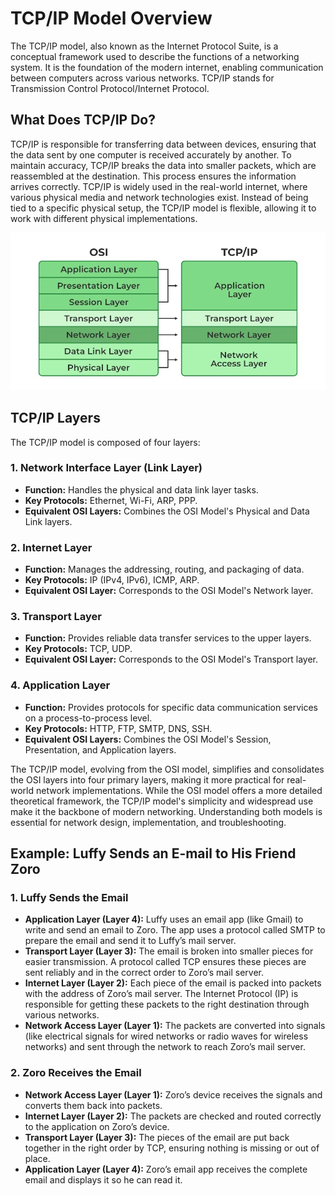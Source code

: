 # TCP/IP Model Overview

The TCP/IP model, also known as the Internet Protocol Suite, is a conceptual framework used to describe the functions of a networking system. It is the foundation of the modern internet, enabling communication between computers across various networks. TCP/IP stands for Transmission Control Protocol/Internet Protocol.

## What Does TCP/IP Do?

TCP/IP is responsible for transferring data between devices, ensuring that the data sent by one computer is received accurately by another. To maintain accuracy, TCP/IP breaks the data into smaller packets, which are reassembled at the destination. This process ensures the information arrives correctly. TCP/IP is widely used in the real-world internet, where various physical media and network technologies exist. Instead of being tied to a specific physical setup, the TCP/IP model is flexible, allowing it to work with different physical implementations.


<p align="center">
  <img src="../../Images/TCP-IP.webp" alt="TCP IP">
</p>

## TCP/IP Layers

The TCP/IP model is composed of four layers:

### 1. Network Interface Layer (Link Layer)

- **Function:** Handles the physical and data link layer tasks.
- **Key Protocols:** Ethernet, Wi-Fi, ARP, PPP.
- **Equivalent OSI Layers:** Combines the OSI Model's Physical and Data Link layers.

### 2. Internet Layer

- **Function:** Manages the addressing, routing, and packaging of data.
- **Key Protocols:** IP (IPv4, IPv6), ICMP, ARP.
- **Equivalent OSI Layer:** Corresponds to the OSI Model's Network layer.

### 3. Transport Layer

- **Function:** Provides reliable data transfer services to the upper layers.
- **Key Protocols:** TCP, UDP.
- **Equivalent OSI Layer:** Corresponds to the OSI Model's Transport layer.

### 4. Application Layer

- **Function:** Provides protocols for specific data communication services on a process-to-process level.
- **Key Protocols:** HTTP, FTP, SMTP, DNS, SSH.
- **Equivalent OSI Layers:** Combines the OSI Model's Session, Presentation, and Application layers.

The TCP/IP model, evolving from the OSI model, simplifies and consolidates the OSI layers into four primary layers, making it more practical for real-world network implementations. While the OSI model offers a more detailed theoretical framework, the TCP/IP model's simplicity and widespread use make it the backbone of modern networking. Understanding both models is essential for network design, implementation, and troubleshooting.

## Example: Luffy Sends an E-mail to His Friend Zoro

### 1. Luffy Sends the Email

- **Application Layer (Layer 4):** Luffy uses an email app (like Gmail) to write and send an email to Zoro. The app uses a protocol called SMTP to prepare the email and send it to Luffy’s mail server.
- **Transport Layer (Layer 3):** The email is broken into smaller pieces for easier transmission. A protocol called TCP ensures these pieces are sent reliably and in the correct order to Zoro’s mail server.
- **Internet Layer (Layer 2):** Each piece of the email is packed into packets with the address of Zoro’s mail server. The Internet Protocol (IP) is responsible for getting these packets to the right destination through various networks.
- **Network Access Layer (Layer 1):** The packets are converted into signals (like electrical signals for wired networks or radio waves for wireless networks) and sent through the network to reach Zoro’s mail server.

### 2. Zoro Receives the Email

- **Network Access Layer (Layer 1):** Zoro’s device receives the signals and converts them back into packets.
- **Internet Layer (Layer 2):** The packets are checked and routed correctly to the application on Zoro’s device.
- **Transport Layer (Layer 3):** The pieces of the email are put back together in the right order by TCP, ensuring nothing is missing or out of place.
- **Application Layer (Layer 4):** Zoro’s email app receives the complete email and displays it so he can read it.
